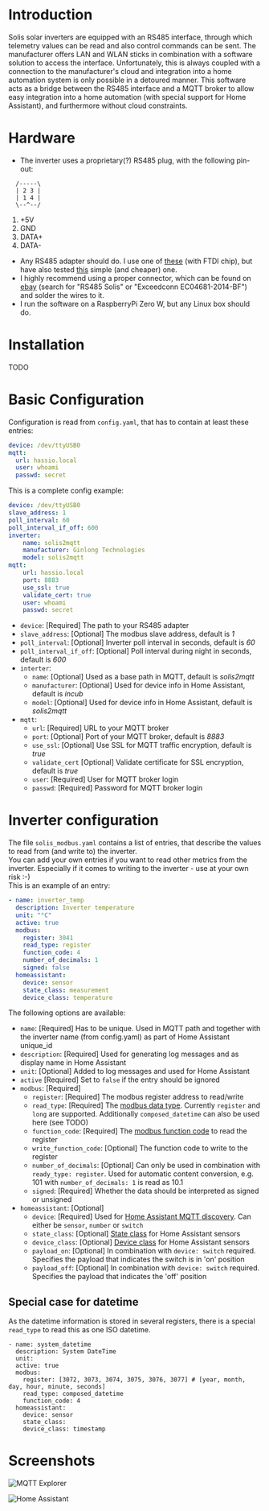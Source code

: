 Introduction
============

Solis solar inverters are equipped with an RS485 interface, through which telemetry values can be read and also control 
commands can be sent. The manufacturer offers LAN and WLAN sticks in combination with a software solution to access the 
interface. Unfortunately, this is always coupled with a connection to the manufacturer's cloud and integration into a 
home automation system is only possible in a detoured manner.
This software acts as a bridge between the RS485 interface and a MQTT broker to allow easy integration into a 
home automation (with special support for Home Assistant), and furthermore without cloud constraints.

Hardware
========

* The inverter uses a proprietary(?) RS485 plug, with the following pin-out:
```
  /-----\
  | 2 3 |
  | 1 4 |
  \--^--/
```
  
1. +5V
2. GND
3. DATA+
4. DATA-

* Any RS485 adapter should do. I use one of [these](https://www.amazon.com/DSD-TECH-SH-U14-Built-Terminal/dp/B083169369)
(with FTDI chip), but have also tested [this](https://www.amazon.com/-/en/dp/B07TB5WVF4) simple (and cheaper) one.
* I highly recommend using a proper connector, which can be found on 
[ebay](https://www.ebay.com/itm/234026066127?hash=item367d0a60cf:g:6uYAAOSwFKVgrqlf) (search for "RS485 Solis" or 
"Exceedconn EC04681-2014-BF") and solder the wires to it.
* I run the software on a RaspberryPi Zero W, but any Linux box should do.

Installation
============

TODO

Basic Configuration
===================

Configuration is read from `config.yaml`, that has to contain at least these entries:

```yaml
device: /dev/ttyUSB0
mqtt:
  url: hassio.local
  user: whoami
  passwd: secret
```

This is a complete config example:

```yaml
device: /dev/ttyUSB0
slave_address: 1
poll_interval: 60
poll_interval_if_off: 600
inverter:
    name: solis2mqtt
    manufacturer: Ginlong Technologies
    model: solis2mqtt
mqtt:
    url: hassio.local
    port: 8883
    use_ssl: true
    validate_cert: true
    user: whoami
    passwd: secret
```

* `device`: [Required] The path to your RS485 adapter
* `slave_address`: [Optional] The modbus slave address, default is _1_
* `poll_interval`: [Optional] Inverter poll interval in seconds, default is _60_
* `poll_interval_if_off`: [Optional] Poll interval during night in seconds, default is _600_
* `interter`:
  * `name`: [Optional] Used as a base path in MQTT, default is _solis2mqtt_
  * `manufacturer`: [Optional] Used for device info in Home Assistant, default is _incub_
  * `model`: [Optional] Used for device info in Home Assistant, default is _solis2mqtt_
* `mqtt`:
  * `url`: [Required] URL to your MQTT broker
  * `port`: [Optional] Port of your MQTT broker, default is _8883_
  * `use_ssl`: [Optional] Use SSL for MQTT traffic encryption, default is _true_
  * `validate_cert` [Optional] Validate certificate for SSL encryption, default is _true_
  * `user`: [Required] User for MQTT broker login
  * `passwd`: [Required] Password for MQTT broker login

Inverter configuration
======================

The file `solis_modbus.yaml` contains a list of entries, that describe the values to read from 
(and write to) the inverter.\
You can add your own entries if you want to read other metrics from the inverter. 
Especially if it comes to writing to the inverter - use at your own risk :-)\
This is an example of an entry:
```yaml
- name: inverter_temp
  description: Inverter temperature
  unit: "°C"
  active: true
  modbus:
    register: 3041
    read_type: register
    function_code: 4
    number_of_decimals: 1
    signed: false
  homeassistant:
    device: sensor
    state_class: measurement
    device_class: temperature
```

The following options are available:

* `name`: [Required] Has to be unique. Used in MQTT path and together with the inverter name (from config.yaml) as part 
of Home Assistant unique_id
* `description`: [Required] Used for generating log messages and as display name in Home Assistant
* `unit`: [Optional] Added to log messages and used for Home Assistant
* `active` [Required] Set to `false` if the entry should be ignored
* `modbus`: [Required]
  * `register`: [Required] The modbus register address to read/write
  * `read_type`: [Required] The [modbus data type](https://minimalmodbus.readthedocs.io/en/stable/modbusdetails.html). 
Currently `register` and `long` are supported. Additionally `composed_datetime` can also be used here (see TODO)
  * `function_code`: [Required] The 
[modbus function code](https://minimalmodbus.readthedocs.io/en/stable/modbusdetails.html#implemented-functions) to read
the register
  * `write_function_code`: [Optional] The function code to write to the register
  * `number_of_decimals`: [Optional] Can only be used in combination with `ready_type: register`. Used for automatic 
content conversion, e.g. 101 with `number_of_decimals: 1` is read as 10.1
  * `signed`: [Required] Whether the data should be interpreted as signed or unsigned
* `homeassistant`: [Optional]
  * `device`: [Required] Used for [Home Assistant MQTT discovery](https://www.home-assistant.io/docs/mqtt/discovery/). 
Can either be `sensor`, `number` or `switch`
  * `state_class`: [Optional] 
[State class](https://developers.home-assistant.io/docs/core/entity/sensor/#available-state-classes) for Home Assistant 
sensors 
  * `device_class`: [Optional] [Device class](https://www.home-assistant.io/integrations/sensor/#device-class) for 
Home Assistant sensors
  * `payload_on`: [Optional] In combination with `device: switch` required. Specifies the payload that indicates the
switch is in 'on' position
  * `payload_off`: [Optional] In combination with `device: switch` required. Specifies the payload that indicates the
'off' position

Special case for datetime
-------------------------

As the datetime information is stored in several registers, there is a special `read_type` to read this as one ISO 
datetime.

```
- name: system_datetime
  description: System DateTime
  unit:
  active: true
  modbus:
    register: [3072, 3073, 3074, 3075, 3076, 3077] # [year, month, day, hour, minute, seconds]
    read_type: composed_datetime
    function_code: 4
  homeassistant:
    device: sensor
    state_class:
    device_class: timestamp
```


Screenshots
===========

![MQTT Explorer](img/MQTT%20Explorer.jpg)

![Home Assistant](img/Home%20Assistant.jpg)




